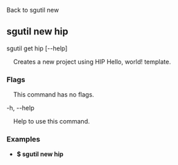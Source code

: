 Back to sgutil new


## sgutil new hip

sgutil get hip [--help]

  &nbsp; &nbsp; Creates a new project using HIP Hello, world! template.



### Flags

  &nbsp; &nbsp; This command has no flags.


-h, --help 

  &nbsp; &nbsp; Help to use this command.


### Examples
* **$ sgutil new hip**
